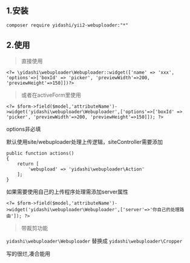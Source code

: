 ## 1.安装  
```
composer require yidashi/yii2-webuploader:"*"
```
## 2.使用  
> 直接使用
  
```
<?= \yidashi\webuploader\Webuploader::widget(['name' => 'xxx', 'options'=>['boxId' => 'picker', 'previewWidth'=>200, 'previewHeight'=>150]])?>
```
> 或者在activeForm里使用
  
```
<?= $form->field($model,'attributeName')->widget('yidashi\webuploader\Webuploader',['options'=>['boxId' => 'picker', 'previewWidth'=>200, 'previewHeight'=>150]]); ?>
```
options非必填

默认使用site/webuploader处理上传逻辑，siteController需要添加
```
public function actions()
{
    return [
        'webupload' => 'yidashi\webuploader\Action'
    ];
}
```  
如果需要使用自己的上传程序处理需添加server属性
```
<?= $form->field($model,'attributeName')->widget('yidashi\webuploader\Webuploader',['server'=>'你自己的处理路由']); ?>
```
> 带裁剪功能

`yidashi\webuploader\Webuploader` 替换成 `yidashi\webuploader\Cropper`


写的很烂,凑合能用
